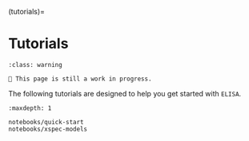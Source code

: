(tutorials)=

# Tutorials

```{admonition} Warning
:class: warning

🚧 This page is still a work in progress.
```

The following tutorials are designed to help you get started with ``ELISA``.

```{toctree}
:maxdepth: 1

notebooks/quick-start
notebooks/xspec-models
```
